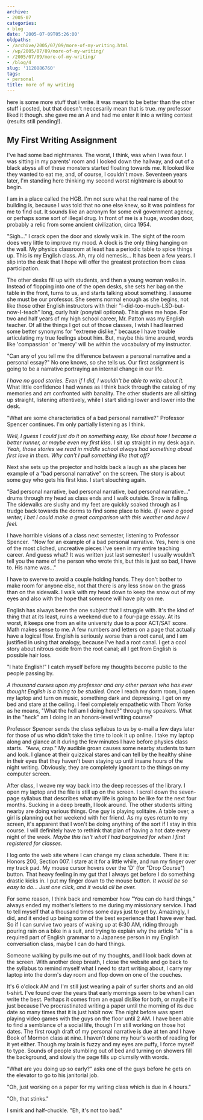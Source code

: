 ```yaml
---
archive:
- 2005-07
categories:
- blog
date: '2005-07-09T05:26:00'
oldpaths:
- /archive/2005/07/09/more-of-my-writing.html
- /wp/2005/07/09/more-of-my-writing/
- /2005/07/09/more-of-my-writing/
- /blog/4
slug: '1120886760'
tags:
- personal
title: more of my writing
---
```


here is some more stuff that i write. it was meant to be better than the
other stuff i posted, but that doesn't neccesarily mean that is true. my
professor liked it though. she gave me an A and had me enter it into
a writing contest (results still pending!).

## My First Writing Assignment

I've had some bad nightmares. The worst, I think, was when I was four.
I was sitting in my parents' room and I looked down the hallway, and out
of a black abyss all of these monsters started floating towards me. It
looked like they wanted to eat me, and, of course, I couldn't move.
Seventeen years later, I'm standing here thinking my second worst
nightmare is about to begin.

I am in a place called the HGB. I'm not sure what the real name of the
building is, because I was told that no one else knew, so it was pointless
for me to find out. It sounds like an acronym for some evil government
agency, or perhaps some sort of illegal drug. In front of me is a huge,
wooden door, probably a relic from some ancient civilization, circa 1954.

"Sigh..." I crack open the door and slowly walk in. The sight of the room
does very little to improve my mood. A clock is the only thing hanging on
the wall. My physics classroom at least has a periodic table to spice
things up. This is my English class. Ah, my old nemesis... It has been
a few years. I slip into the desk that I hope will offer the greatest
protection from class participation.

The other desks fill up with students, and then a young woman walks in.
Instead of flopping into one of the open desks, she sets her bag on the
table in the front, turns to us, and starts talking about something.
I assume she must be our professor. She seems normal enough as she begins,
not like those other English instructors with their
"I-did-too-much-LSD-but-now-I-teach" long, curly hair (ponytail optional).
This gives me hope. For two and half years of my high school career, Mr.
Patton was my English teacher. Of all the things I got out of those
classes, I wish I had learned some better synonyms for "extreme dislike,"
because I have trouble articulating my true feelings about him. But, maybe
this time around, words like 'compassion' or 'mercy' will be within the
vocabulary of my instructor.

"Can any of you tell me the difference between a personal narrative and
a personal essay?" No one knows, so she tells us. Our first assignment is
going to be a narrative portraying an internal change in our life.

*I have no good stories. Even if I did, I wouldn't be able to write about
it.* What little confidence I had wanes as I think back through the
catalog of my memories and am confronted with banality. The other students
are all sitting up straight, listening attentively, while I start sliding
lower and lower into the desk.

"What are some characteristics of a bad personal narrative?" Professor
Spencer continues. I'm only partially listening as I think.

*Well, I guess I could just do it on something easy, like about how
I became a better runner, or maybe even my first kiss*. I sit up straight
in my desk again. *Yeah, those stories we read in middle school always had
something about first love in them. Why can't I pull something like that
off?*

Next she sets up the projector and holds back a laugh as she places her
example of a "bad personal narrative" on the screen. The story is about
some guy who gets his first kiss. I start slouching again.

"Bad personal narrative, bad personal narrative, bad personal
narrative..." drums through my head as class ends and I walk outside. Snow
is falling. The sidewalks are slushy and my feet are quickly soaked
through as I trudge back towards the dorms to find some place to hide. *If
I were a good writer, I bet I could make a great comparison with this
weather and how I feel.*

I have horrible visions of a class next semester, listening to Professor
Spencer.  "Now for an example of a bad personal narrative. Yes, here is
one of the most cliched, uncreative pieces I've seen in my entire teaching
career. And guess what? It was written just last semester! I usually
wouldn't tell you the name of the person who wrote this, but this is just
so bad, I have to. His name was..."

I have to swerve to avoid a couple holding hands. They don't bother to
make room for anyone else, not that there is any less snow on the grass
than on the sidewalk. I walk with my head down to keep the snow out of my
eyes and also with the hope that someone will have pity on me.

English has always been the one subject that I struggle with. It's the
kind of thing that at its least, ruins a weekend due to a four-page essay.
At its worst, it keeps one from an elite university due to a poor ACT/SAT
score. Math makes sense to me. A few numbers and letters on a page that
actually have a logical flow. English is seriously worse than a root
canal, and I am justified in using that analogy, because I've had a root
canal. I get a cool story about nitrous oxide from the root canal; all
I get from English is possible hair loss.

"I hate English!" I catch myself before my thoughts become public to the
people passing by.

*A thousand curses upon my professor and any other person who has ever
thought English is a thing to be studied.* Once I reach my dorm room,
I open my laptop and turn on music, something dark and depressing. I get
on my bed and stare at the ceiling. I feel completely empathetic with Thom
Yorke as he moans, "What the hell am I doing here?" through my speakers.
What in the "heck" am I doing in an honors-level writing course?

Professor Spencer sends the class syllabus to us by e-mail a few days
later for those of us who didn't take the time to look it up online.
I take my laptop along and glance at it during the few minutes I have
before physics class starts.  "Aww, crap." My audible groan causes some
nearby students to turn and look. I glance at their quizzical stares and
can tell by the healthy shine in their eyes that they haven't been staying
up until insane hours of the night writing. Obviously, they are completely
ignorant to the things on my computer screen.

After class, I weave my way back into the deep recesses of the library.
I open my laptop and the file is still up on the screen. I scroll down the
seven-page syllabus that describes what my life is going to be like for
the next four months. Sucking in a deep breath, I look around. The other
students sitting nearby are doing various things. One guy is playing
solitaire. A table over, a girl is planning out her weekend with her
friend. As my eyes return to my screen, it's apparent that I won't be
doing anything of the sort if I stay in this course. I will definitely
have to rethink that plan of having a hot date every night of the week.
*Maybe this isn't what I had bargained for when I first registered for
classes.*

I log onto the web site where I can change my class schedule. There it is:
Honors 200, Section 007. I stare at it for a little while, and run my
finger over my track pad. My mouse cursor hovers over the 'D' (for "Drop
Course") button. That heavy feeling in my gut that I always get before
I do something drastic kicks in. I put my finger down to the mouse button.
*It would be so easy to do... Just one click, and it would all be over.*

For some reason, I think back and remember how "You can do hard things,"
always ended my mother's letters to me during my missionary service. I had
to tell myself that a thousand times some days just to get by. Amazingly,
I did, and it ended up being some of the best experience that I have ever
had. So if I can survive two years of waking up at 6:30 AM, riding through
pouring rain on a bike in a suit, and trying to explain why the article
"a" is a required part of English grammar to a Japanese person in my
English conversation class, maybe I can do hard things.

Someone walking by pulls me out of my thoughts, and I look back down at
the screen. With another deep breath, I close the website and go back to
the syllabus to remind myself what I need to start writing about, I carry
my laptop into the dorm's day room and flop down on one of the couches.

It's 6 o'clock AM and I'm still just wearing a pair of surfer shorts and
an old t-shirt. I've found over the years that early mornings seem to be
when I can write the best. Perhaps it comes from an equal dislike for
both, or maybe it's just because I've procrastinated writing a paper until
the morning of its due date so many times that it is just habit now. The
night before was spent playing video games with the guys on the floor
until 2 AM. I have been able to find a semblance of a social life, though
I'm still working on those hot dates. The first rough draft of my personal
narrative is due at ten and I have Book of Mormon class at nine. I haven't
done my hour's worth of reading for it yet either. Though my brain is
fuzzy and my eyes are puffy, I force myself to type. Sounds of people
stumbling out of bed and turning on showers fill the background, and
slowly the page fills up clumsily with words.

"What are you doing up so early?" asks one of the guys before he gets on
the elevator to go to his janitorial job.

"Oh, just working on a paper for my writing class which is due in
4 hours."

"Oh, that stinks."

I smirk and half-chuckle. "Eh, it's not too bad."

